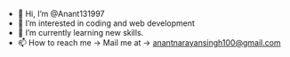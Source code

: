 - 👋 Hi, I’m @Anant131997
- 👀 I’m interested in coding and web development
- 🌱 I’m currently learning new skills.
- 📫 How to reach me -> Mail me at -> anantnarayansingh100@gmail.com
<!---
Anant131997/Anant131997 is a ✨ special ✨ repository because its `README.md` (this file) appears on your GitHub profile.
You can click the Preview link to take a look at your changes.
--->
